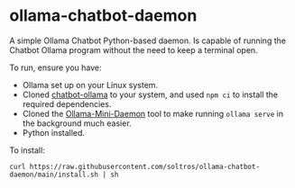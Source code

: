# ollama-chatbot-daemon
A simple Ollama Chatbot Python-based daemon. Is capable of running the Chatbot Ollama program without the need to keep a terminal open. 

To run, ensure you have:
- Ollama set up on your Linux system.
- Cloned [chatbot-ollama](https://github.com/ivanfioravanti/chatbot-ollama) to your system, and used ``npm ci`` to install the required dependencies.
- Cloned the [Ollama-Mini-Daemon](https://github.com/soltros/ollama-mini-daemon) tool to make running ``ollama serve`` in the background much easier.
- Python installed.

To install:

```
curl https://raw.githubusercontent.com/soltros/ollama-chatbot-daemon/main/install.sh | sh
```


   
